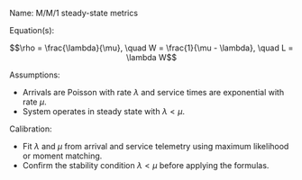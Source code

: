 Name: M/M/1 steady-state metrics

Equation(s):

```math
\rho = \frac{\lambda}{\mu}, \quad W = \frac{1}{\mu - \lambda}, \quad L = \lambda W
```

Assumptions:

- Arrivals are Poisson with rate $\lambda$ and service times are exponential
  with rate $\mu$.
- System operates in steady state with $\lambda < \mu$.

Calibration:

- Fit $\lambda$ and $\mu$ from arrival and service telemetry using maximum
  likelihood or moment matching.
- Confirm the stability condition $\lambda < \mu$ before applying the formulas.
